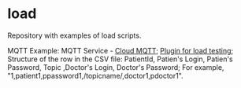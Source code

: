 # load
Repository with examples of load scripts.

MQTT Example:
MQTT Service - [Cloud MQTT](https://www.cloudmqtt.com/);
[Plugin for load testing](https://github.com/emqtt/mqtt-jmeter);
Structure of the row in the CSV file:
PatientId, Patien's Login, Patien's Password, Topic ,Doctor's Login, Doctor's Password;
For example, "1,patient1,ppassword1,/topicname/,doctor1,pdoctor1".
